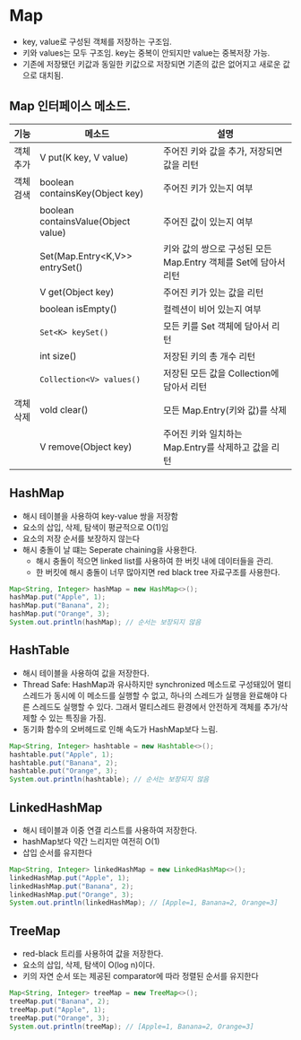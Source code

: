 # Map
- key, value로 구성된 객체를 저장하는 구조임.
- 키와 values는 모두 구조임. key는 중복이 안되지만 value는 중복저장 가능.
- 기존에 저장됐던 키값과 동일한 키값으로 저장되면 기존의 값은 없어지고 새로운 값으로 대치됨.

## Map 인터페이스 메소드.

| 기능   | 메소드                                 | 설명                                         |
| ---- | ----------------------------------- | ------------------------------------------ |
| 객체추가 | V put(K key, V value)               | 주어진 키와 값을 추가, 저장되면 값을 리턴                   |
| 객체검색 | boolean containsKey(Object key)     | 주어진 키가 있는지 여부                              |
|      | boolean containsValue(Object value) | 주어진 값이 있는지 여부                              |
|      | Set(Map.Entry<K,V>> entrySet()      | 키와 값의 쌍으로 구성된 모든 Map.Entry 객체를 Set에 담아서 리턴 |
|      | V get(Object key)                   | 주어진 키가 있는 값을 리턴                            |
|      | boolean isEmpty()                   | 컬렉션이 비어 있는지 여부                             |
|      | `Set<K> keySet()`                   | 모든 키를 Set 객체에 담아서 리턴                       |
|      | int size()                          | 저장된 키의 총 개수 리턴                             |
|      | `Collection<V> values()`            | 저장된 모든 값을 Collection에 담아서 리턴               |
| 객체삭제 | vold clear()                        | 모든 Map.Entry(키와 값)를 삭제                     |
|      | V remove(Object key)                | 주어진 키와 일치하는 Map.Entry를 삭제하고 값을 리턴          |
## HashMap
- 해시 테이블을 사용하여 key-value 쌍을 저장함
- 요소의 삽입, 삭제, 탐색이 평균적으로 O(1)임
- 요소의 저장 순서를 보장하지 않는다
- 해시 충돌이 날 떄는 Seperate chaining을 사용한다. 
	- 해시 충돌이 적으면 linked list를 사용하여 한 버킷 내에 데이터들을 관리. 
	- 한 버킷에 해시 충돌이 너무 많아지면 red black tree 자료구조를 사용한다.
```java
Map<String, Integer> hashMap = new HashMap<>();
hashMap.put("Apple", 1);
hashMap.put("Banana", 2);
hashMap.put("Orange", 3);
System.out.println(hashMap); // 순서는 보장되지 않음

```

## HashTable
- 해시 테이블을 사용하여 값을 저장한다.
- Thread Safe: HashMap과 유사하지만 synchronized 메소드로 구성돼있어 멀티스레드가 동시에 이 메소드를 실행할 수 없고, 하나의 스레드가 실행을 완료해야 다른 스레드도 실행할 수 있다. 그래서 멀티스레드 환경에서 안전하게 객체를 추가/삭제할 수 있는 특징을 가짐.
- 동기화 함수의 오버헤드로 인해 속도가 HashMap보다 느림.

```java
Map<String, Integer> hashtable = new Hashtable<>();
hashtable.put("Apple", 1);
hashtable.put("Banana", 2);
hashtable.put("Orange", 3);
System.out.println(hashtable); // 순서는 보장되지 않음

```


## LinkedHashMap
- 해시 테이블과 이중 연결 리스트를 사용하여 저장한다.
- hashMap보다 약간 느리지만 여전히 O(1)
- 삽입 순서를 유지한다
```java
Map<String, Integer> linkedHashMap = new LinkedHashMap<>();
linkedHashMap.put("Apple", 1);
linkedHashMap.put("Banana", 2);
linkedHashMap.put("Orange", 3);
System.out.println(linkedHashMap); // [Apple=1, Banana=2, Orange=3]

```
## TreeMap
- red-black 트리를 사용하여 값을 저장한다.
- 요소의 삽입, 삭제, 탐색이 O(log n)이다.
- 키의 자연 순서 또는 제공된 comparator에 따라 정렬된 순서를 유지한다
```java
Map<String, Integer> treeMap = new TreeMap<>();
treeMap.put("Banana", 2);
treeMap.put("Apple", 1);
treeMap.put("Orange", 3);
System.out.println(treeMap); // [Apple=1, Banana=2, Orange=3]

```